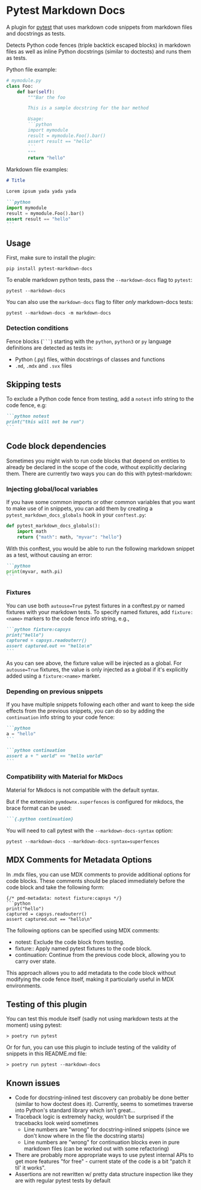 # Pytest Markdown Docs

A plugin for [pytest](https://docs.pytest.org) that uses markdown code snippets from markdown files and docstrings as tests.

Detects Python code fences (triple backtick escaped blocks) in markdown files as
well as inline Python docstrings (similar to doctests) and runs them as tests.

Python file example:

````python
# mymodule.py
class Foo:
    def bar(self):
        """Bar the foo

        This is a sample docstring for the bar method

        Usage:
        ```python
        import mymodule
        result = mymodule.Foo().bar()
        assert result == "hello"
        ```
        """
        return "hello"
````

Markdown file examples:

````markdown
# Title

Lorem ipsum yada yada yada

```python
import mymodule
result = mymodule.Foo().bar()
assert result == "hello"
```
````

## Usage

First, make sure to install the plugin:

```shell
pip install pytest-markdown-docs
```

To enable markdown python tests, pass the `--markdown-docs` flag to `pytest`:

```shell
pytest --markdown-docs
```

You can also use the `markdown-docs` flag to filter *only* markdown-docs tests:

```shell
pytest --markdown-docs -m markdown-docs
```

### Detection conditions

Fence blocks (` ``` `) starting with the `python`, `python3` or `py` language definitions are detected as tests in:

* Python (.py) files, within docstrings of classes and functions
* `.md`, `.mdx` and `.svx` files

## Skipping tests

To exclude a Python code fence from testing, add a `notest` info string to the
code fence, e.g:

````markdown
```python notest
print("this will not be run")
```
````

## Code block dependencies

Sometimes you might wish to run code blocks that depend on entities to already
be declared in the scope of the code, without explicitly declaring them. There
are currently two ways you can do this with pytest-markdown:

### Injecting global/local variables

If you have some common imports or other common variables that you want to make
use of in snippets, you can add them by creating a `pytest_markdown_docs_globals`
hook in your `conftest.py`:

```python
def pytest_markdown_docs_globals():
    import math
    return {"math": math, "myvar": "hello"}
```

With this conftest, you would be able to run the following markdown snippet as a
test, without causing an error:

````markdown
```python
print(myvar, math.pi)
```
````

### Fixtures

You can use both `autouse=True` pytest fixtures in a conftest.py or named fixtures with
your markdown tests. To specify named fixtures, add `fixture:<name>` markers to the code
fence info string, e.g.,

````markdown
```python fixture:capsys
print("hello")
captured = capsys.readouterr()
assert captured.out == "hello\n"
```
````

As you can see above, the fixture value will be injected as a global. For `autouse=True` fixtures, the value is only injected as a global if it's explicitly added using a `fixture:<name>` marker.

### Depending on previous snippets

If you have multiple snippets following each other and want to keep the side
effects from the previous snippets, you can do so by adding the `continuation`
info string to your code fence:

````markdown
```python
a = "hello"
```

```python continuation
assert a + " world" == "hello world"
```
````

### Compatibility with Material for MkDocs

Material for Mkdocs is not compatible with the default syntax.

But if the extension `pymdownx.superfences` is configured for mkdocs, the brace format can be used:
````markdown
```{.python continuation}
````

You will need to call pytest with the `--markdown-docs-syntax` option:
```shell
pytest --markdown-docs --markdown-docs-syntax=superfences
```

## MDX Comments for Metadata Options
In .mdx files, you can use MDX comments to provide additional options for code blocks. These comments should be placed immediately before the code block and take the following form:

```mdx
{/* pmd-metadata: notest fixture:capsys */}
```python
print("hello")
captured = capsys.readouterr()
assert captured.out == "hello\n"
```

The following options can be specified using MDX comments:

* notest: Exclude the code block from testing.
* fixture:<name>: Apply named pytest fixtures to the code block.
* continuation: Continue from the previous code block, allowing you to carry over state.

This approach allows you to add metadata to the code block without modifying the code fence itself, making it particularly useful in MDX environments.

## Testing of this plugin

You can test this module itself (sadly not using markdown tests at the moment) using pytest:

```shell
> poetry run pytest
```

Or for fun, you can use this plugin to include testing of the validity of snippets in this README.md file:

```shell
> poetry run pytest --markdown-docs
```

## Known issues
* Code for docstring-inlined test discovery can probably be done better (similar to how doctest does it). Currently, seems to sometimes traverse into Python's standard library which isn't great...
* Traceback logic is extremely hacky, wouldn't be surprised if the tracebacks look weird sometimes
  * Line numbers are "wrong" for docstring-inlined snippets (since we don't know where in the file the docstring starts)
  * Line numbers are "wrong" for continuation blocks even in pure markdown files (can be worked out with some refactoring)
* There are probably more appropriate ways to use pytest internal APIs to get more features "for free" - current state of the code is a bit "patch it til' it works".
* Assertions are not rewritten w/ pretty data structure inspection like they are with regular pytest tests by default

